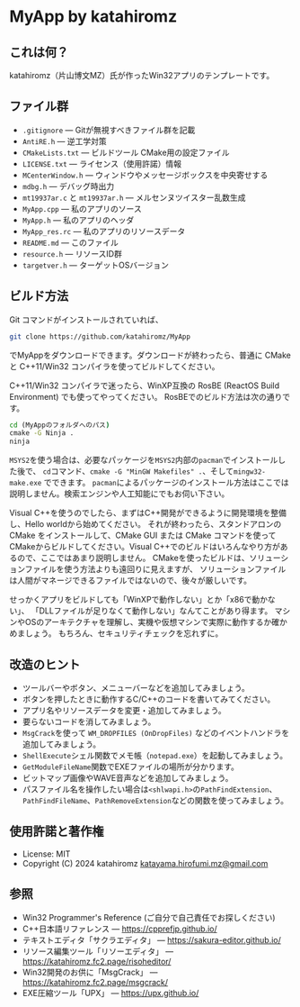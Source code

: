 ﻿# MyApp by katahiromz

## これは何？

katahiromz（片山博文MZ）氏が作ったWin32アプリのテンプレートです。

## ファイル群

- `.gitignore` ― Gitが無視すべきファイル群を記載
- `AntiRE.h` ― 逆工学対策
- `CMakeLists.txt` ― ビルドツール CMake用の設定ファイル
- `LICENSE.txt` ― ライセンス（使用許諾）情報
- `MCenterWindow.h` ― ウィンドウやメッセージボックスを中央寄せする
- `mdbg.h` ― デバッグ時出力
- `mt19937ar.c` と `mt19937ar.h` ― メルセンヌツイスター乱数生成
- `MyApp.cpp` ― 私のアプリのソース
- `MyApp.h` ― 私のアプリのヘッダ
- `MyApp_res.rc` ― 私のアプリのリソースデータ
- `README.md` ― このファイル
- `resource.h` ― リソースID群
- `targetver.h` ― ターゲットOSバージョン

## ビルド方法

Git コマンドがインストールされていれば、

```bash
git clone https://github.com/katahiromz/MyApp
```

でMyAppをダウンロードできます。ダウンロードが終わったら、普通に CMake と C++11/Win32 コンパイラを使ってビルドしてください。

C++11/Win32 コンパイラで迷ったら、WinXP互換の RosBE (ReactOS Build Environment) でも使ってやってください。
RosBEでのビルド方法は次の通りです。

```cmd
cd (MyAppのフォルダへのパス)
cmake -G Ninja .
ninja
```

`MSYS2`を使う場合は、必要なパッケージを`MSYS2`内部の`pacman`でインストールした後で、
`cd`コマンド、`cmake -G "MinGW Makefiles" .`、そして`mingw32-make.exe` でできます。
`pacman`によるパッケージのインストール方法はここでは説明しません。検索エンジンや人工知能にでもお伺い下さい。

Visual C++を使うのでしたら、まずはC++開発ができるように開発環境を整備し、Hello worldから始めてください。
それが終わったら、スタンドアロンのCMake をインストールして、CMake GUI または CMake コマンドを使って
CMakeからビルドしてください。Visual C++でのビルドはいろんなやり方があるので、ここではあまり説明しません。
CMakeを使ったビルドは、ソリューションファイルを使う方法よりも遠回りに見えますが、
ソリューションファイルは人間がマネージできるファイルではないので、後々が厳しいです。

せっかくアプリをビルドしても「WinXPで動作しない」とか「x86で動かない」、
「DLLファイルが足りなくて動作しない」なんてことがあり得ます。
マシンやOSのアーキテクチャを理解し、実機や仮想マシンで実際に動作するか確かめましょう。
もちろん、セキュリティチェックを忘れずに。

## 改造のヒント

- ツールバーやボタン、メニューバーなどを追加してみましょう。
- ボタンを押したときに動作するC/C++のコードを書いてみてください。
- アプリ名やリソースデータを変更・追加してみましょう。
- 要らないコードを消してみましょう。
- `MsgCrack`を使って `WM_DROPFILES (OnDropFiles)` などのイベントハンドラを追加してみましょう。
- `ShellExecute`シェル関数でメモ帳（`notepad.exe`）を起動してみましょう。
- `GetModuleFileName`関数でEXEファイルの場所が分かります。
- ビットマップ画像やWAVE音声などを追加してみましょう。
- パスファイル名を操作したい場合は`<shlwapi.h>`の`PathFindExtension`、`PathFindFileName`、`PathRemoveExtension`などの関数を使ってみましょう。

## 使用許諾と著作権

- License: MIT
- Copyright (C) 2024 katahiromz <katayama.hirofumi.mz@gmail.com>

## 参照

- Win32 Programmer's Reference (ご自分で自己責任でお探しください)
- C++日本語リファレンス ― https://cpprefjp.github.io/
- テキストエディタ「サクラエディタ」 ― https://sakura-editor.github.io/
- リソース編集ツール「リソーエディタ」 ― https://katahiromz.fc2.page/risoheditor/
- Win32開発のお供に「MsgCrack」 ― https://katahiromz.fc2.page/msgcrack/
- EXE圧縮ツール「UPX」 ― https://upx.github.io/
